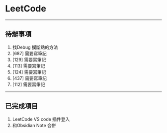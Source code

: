# LeetCode

-----

## 待辦事項
1. 找Debug 攔斷點的方法
2. [687] 需要寫筆記
3. [129] 需要寫筆記
4. [113] 需要寫筆記
5. [124] 需要寫筆記
6. [437] 需要寫筆記
7. [112] 需要寫筆記

-----

## 已完成項目
1. LeetCode VS code 插件登入
2. 和Obsidian Note 合併
